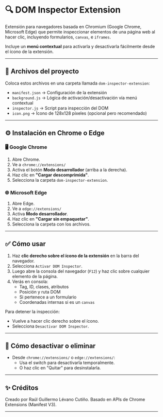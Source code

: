 # 🔍 DOM Inspector Extension

Extensión para navegadores basada en Chromium (Google Chrome, Microsoft Edge) que permite inspeccionar elementos de una página web al hacer clic, incluyendo formularios, `canvas`, e `iframes`.

Incluye un **menú contextual** para activarla y desactivarla fácilmente desde el ícono de la extensión.

---

## 📁 Archivos del proyecto

Coloca estos archivos en una carpeta llamada `dom-inspector-extension`:

- `manifest.json` → Configuración de la extensión
- `background.js` → Lógica de activación/desactivación vía menú contextual
- `inspector.js` → Script para inspección del DOM
- `icon.png` → Ícono de 128x128 píxeles (opcional pero recomendado)

---

## ⚙️ Instalación en Chrome o Edge

### 🖥 Google Chrome

1. Abre Chrome.
2. Ve a `chrome://extensions/`
3. Activa el botón **Modo desarrollador** (arriba a la derecha).
4. Haz clic en **"Cargar descomprimida"**.
5. Selecciona la carpeta `dom-inspector-extension`.

### 🌐 Microsoft Edge

1. Abre Edge.
2. Ve a `edge://extensions/`
3. Activa **Modo desarrollador**.
4. Haz clic en **"Cargar sin empaquetar"**.
5. Selecciona la carpeta con los archivos.

---

## ✅ Cómo usar

1. Haz **clic derecho sobre el ícono de la extensión** en la barra del navegador.
2. Selecciona `Activar DOM Inspector`.
3. Luego abre la consola del navegador (`F12`) y haz clic sobre cualquier elemento de la página.
4. Verás en consola:
   - Tag, ID, clases, atributos
   - Posición y ruta DOM
   - Si pertenece a un formulario
   - Coordenadas internas si es un `canvas`

Para detener la inspección:
- Vuelve a hacer clic derecho sobre el ícono.
- Selecciona `Desactivar DOM Inspector`.

---

## 🧼 Cómo desactivar o eliminar

- Desde `chrome://extensions/` o `edge://extensions/`:
  - Usa el switch para desactivarla temporalmente.
  - O haz clic en "Quitar" para desinstalarla.

---

## ✨ Créditos

Creado por Raúl Guillermo Lévano Cutiño. Basado en APIs de Chrome Extensions (Manifest V3).

---